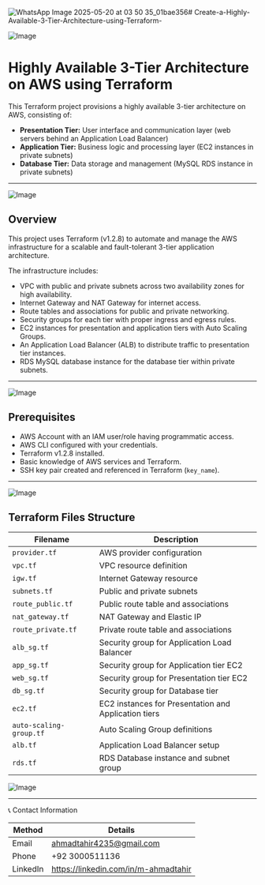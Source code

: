 ![WhatsApp Image 2025-05-20 at 03 50 35_01bae356](https://github.com/user-attachments/assets/4e86a2a4-4d06-4cf5-82ea-77cdeb6a503a)# Create-a-Highly-Available-3-Tier-Architecture-using-Terraform-

![Image](https://github.com/user-attachments/assets/b7a386cd-5eb5-4dbb-9642-11f5a9429581)

# Highly Available 3-Tier Architecture on AWS using Terraform

This Terraform project provisions a highly available 3-tier architecture on AWS, consisting of:

- **Presentation Tier:** User interface and communication layer (web servers behind an Application Load Balancer)
- **Application Tier:** Business logic and processing layer (EC2 instances in private subnets)
- **Database Tier:** Data storage and management (MySQL RDS instance in private subnets)

---
![Image](https://github.com/user-attachments/assets/7b1822d8-3bdb-47fb-b4ea-65c680c2570a)

## Overview

This project uses Terraform (v1.2.8) to automate and manage the AWS infrastructure for a scalable and fault-tolerant 3-tier application architecture.

The infrastructure includes:

- VPC with public and private subnets across two availability zones for high availability.
- Internet Gateway and NAT Gateway for internet access.
- Route tables and associations for public and private networking.
- Security groups for each tier with proper ingress and egress rules.
- EC2 instances for presentation and application tiers with Auto Scaling Groups.
- An Application Load Balancer (ALB) to distribute traffic to presentation tier instances.
- RDS MySQL database instance for the database tier within private subnets.

---
![Image](https://github.com/user-attachments/assets/d8056d97-3cbe-4c25-bcfa-f0aacd98754d)

## Prerequisites

- AWS Account with an IAM user/role having programmatic access.
- AWS CLI configured with your credentials.
- Terraform v1.2.8 installed.
- Basic knowledge of AWS services and Terraform.
- SSH key pair created and referenced in Terraform (`key_name`).

---
![Image](https://github.com/user-attachments/assets/cb2de401-dcf1-44cb-a9a0-16c127e9e945)
## Terraform Files Structure

| Filename                | Description                                 |
|-------------------------|---------------------------------------------|
| `provider.tf`           | AWS provider configuration                   |
| `vpc.tf`                | VPC resource definition                       |
| `igw.tf`                | Internet Gateway resource                     |
| `subnets.tf`            | Public and private subnets                    |
| `route_public.tf`       | Public route table and associations           |
| `nat_gateway.tf`        | NAT Gateway and Elastic IP                    |
| `route_private.tf`      | Private route table and associations          |
| `alb_sg.tf`             | Security group for Application Load Balancer |
| `app_sg.tf`             | Security group for Application tier EC2       |
| `web_sg.tf`             | Security group for Presentation tier EC2      |
| `db_sg.tf`              | Security group for Database tier               |
| `ec2.tf`                | EC2 instances for Presentation and Application tiers |
| `auto-scaling-group.tf` | Auto Scaling Group definitions                |
| `alb.tf`                | Application Load Balancer setup                |
| `rds.tf`                | RDS Database instance and subnet group        |


![Image](https://github.com/user-attachments/assets/cb2de401-dcf1-44cb-a9a0-16c127e9e945)




---

📞 Contact Information

| **Method** | **Details**                  |
|------------|------------------------------|
| Email      | ahmadtahir4235@gmail.com     |
| Phone      | +92 3000511136               |
| LinkedIn   | https://linkedin.com/in/m-ahmadtahir |

